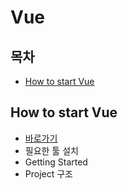 # Vue

## 목차

* [How to start Vue](#how-to-start-vue)



## How to start Vue

* [바로가기](./getting_started)
* 필요한 툴 설치
* Getting Started
* Project 구조

